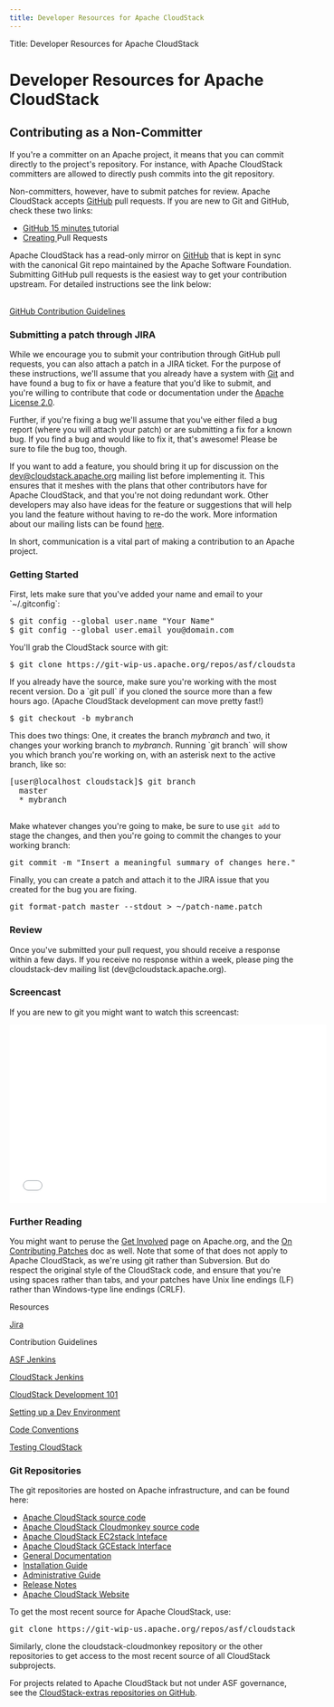 ```yaml
---
title: Developer Resources for Apache CloudStack
---
```


Title: Developer Resources for Apache CloudStack

<div class="row">

<div class="col-lg-12">

<div class="page-header">

<h1 id="indicators">Developer Resources for Apache CloudStack</h1>

</div>

</div>

</div>

<div class="row">

<div class="col-lg-8">

<h2>Contributing as a Non-Committer</h2>

<p>If you're a committer on an Apache project, it means that you can commit directly to the project's repository. For instance, with Apache CloudStack committers are allowed to directly push commits into the git repository.</p>

<p>Non-committers, however, have to submit patches for review. Apache CloudStack accepts <a href="https://github.com">GitHub</a> pull requests. If you are new to Git and GitHub, check these two links:</p>
<p>
<ul>
  <li><a href="https://try.github.io/levels/1/challenges/1">GitHub 15 minutes </a>tutorial</li>
  <li><a href="https://help.github.com/articles/creating-a-pull-request/">Creating </a>Pull Requests</li>
</ul>
</p>

<p>Apache CloudStack has a read-only mirror on <a href="https://github.com/apache/cloudstack">GitHub</a> that is kept in sync with the canonical Git repo maintained by the Apache Software Foundation. Submitting GitHub pull requests is the easiest way to get your contribution upstream. For detailed instructions see the link below:</p>

<br><a href="https://github.com/apache/cloudstack/blob/master/CONTRIBUTING.md">GitHub Contribution Guidelines</a></br>

<h3>Submitting a patch through JIRA</h3>

<p>While we encourage you to submit your contribution through GitHub pull requests, you can also attach a patch in a JIRA ticket. For the purpose of these instructions, we'll assume that you already have a system with <a href="http://git-scm.com/">Git</a> and have found a bug to fix or have a feature that you'd like to submit, and you're willing to contribute that code or documentation under the <a href="http://www.apache.org/licenses/LICENSE-2.0.html">Apache License 2.0</a>.</p>

<p>Further, if you're fixing a bug we'll assume that you've either filed a bug report (where you will attach your patch) or are submitting a fix for a known bug. If you find a bug and would like to fix it, that's awesome! Please be sure to file the bug too, though.</p>

<p>If you want to add a feature, you should bring it up for discussion on the <a href="mailto:dev@cloudstack.apache.org">dev@cloudstack.apache.org</a> mailing list before implementing it. This ensures that it meshes with the plans that other contributors have for Apache CloudStack, and that you're not doing redundant work. Other developers may also have ideas for the feature or suggestions that will help you land the feature without having to re-do the work. More information about our mailing lists can be found <a href="/mailing-lists.html">here</a>.</p>

<p>In short, communication is a vital part of making a contribution to an Apache project.</p>

<h3> Getting Started </h3>

<p>First, lets make sure that you've added your name and email to your `~/.gitconfig`:</p>

<pre>
$ git config --global user.name "Your Name"
$ git config --global user.email you@domain.com
</pre>

<p>You'll grab the CloudStack source with git:</p>

<pre>
$ git clone https://git-wip-us.apache.org/repos/asf/cloudstack.git
</pre>

<p>If you already have the source, make sure you're working with the most recent version. Do a `git pull` if you cloned the source more than a few hours ago. (Apache CloudStack development can move pretty fast!)</p>

<pre>
$ git checkout -b mybranch
</pre>

<p>This does two things: One, it creates the branch <em>mybranch</em> and two, it changes your working branch to <em>mybranch</em>. Running `git branch` will show you which branch you're working on, with an asterisk next to the active branch, like so:</p>

<pre>
[user@localhost cloudstack]$ git branch
  master
  * mybranch
  </pre>

<p>Make whatever changes you're going to make, be sure to use <code>git add</code> to stage the changes, and then you're going to commit the changes to your working branch:</p>

<pre>git commit -m "Insert a meaningful summary of changes here."</pre>

<p>Finally, you can create a patch and attach it to the JIRA issue that you created for the bug you are fixing.</p>

<pre>git format-patch master --stdout > ~/patch-name.patch</pre>

<h3>Review</h3>

<p>Once you've submitted your pull request, you should receive a response within a few days. If you receive no response within a week, please ping the cloudstack-dev mailing list (dev@cloudstack.apache.org).</p>

<h3>Screencast</h3>

<p>If you are new to git you might want to watch this screencast:</p>

<iframe width="560" height="315" src="//www.youtube.com/embed/3c5JIW4onGk?list=PLb899uhkHRoZCRE00h_9CRgUSiHEgFDbC" frameborder="0" allowfullscreen></iframe>

<h3>Further Reading</h3>

<p>You might want to peruse the <a href="http://www.apache.org/foundation/getinvolved.html">Get Involved</a> page on Apache.org, and the <a href="http://commons.apache.org/patches.html">On Contributing Patches</a> doc as well. Note that some of that does not apply to Apache CloudStack, as we're using git rather than Subversion. But do respect the original style of the CloudStack code, and ensure that you're using spaces rather than tabs, and your patches have Unix line endings (LF) rather than Windows-type line endings (CRLF).</p>

</div>

<div class="col-lg-4">


<div class="list-group">

<div class="list-group-item active">Resources</div>

<a href="https://issues.apache.org/jira/browse/CLOUDSTACK" class="list-group-item">Jira</a>

<a hread="https://github.com/apache/cloudstack/blob/master/CONTRIBUTING.md" class="list-group-item">Contribution Guidelines</a>

<a href="https://builds.apache.org/view/A-D/view/Cloudstack/" class="list-group-item">ASF Jenkins</a>

<a href="http://jenkins.buildacloud.org/" class="list-group-item">CloudStack Jenkins</a>

<a href="https://cwiki.apache.org/confluence/display/CLOUDSTACK/Development+101" class="list-group-item">CloudStack Development 101</a>

<a href="https://cwiki.apache.org/confluence/display/CLOUDSTACK/Setting+up+CloudStack+Development+Environment" class="list-group-item">Setting up a Dev Environment</a>

<a href="https://cwiki.apache.org/confluence/display/CLOUDSTACK/Coding+conventions" class="list-group-item">Code Conventions</a>

<a href="https://cwiki.apache.org/confluence/display/CLOUDSTACK/Testing" class="list-group-item">Testing CloudStack</a>

</div>



<div class="panel panel-success">

<div class="panel-heading">
                
<h3 class="panel-title">Git Repositories</h3>
              
</div>
              
<div class="panel-body">
                
<p>The git repositories are hosted on Apache infrastructure, and can be found here:</p>

<ul>
<li><a href="https://git-wip-us.apache.org/repos/asf/cloudstack.git">Apache CloudStack source code</a></li>
<li><a href="https://git-wip-us.apache.org/repos/asf/cloudstack-cloudmonkey.git">Apache CloudStack Cloudmonkey source code</a></li>
<li><a href="https://github.com/apache/cloudstack-ec2stack">Apache CloudStack EC2stack Inteface</a></li>
<li><a href="https://github.com/apache/cloudstack-gcestack">Apache CloudStack GCEstack Interface</a></li>
<li><a href="https://github.com/apache/cloudstack-docs">General Documentation</a></li>
<li><a href="https://github.com/apache/cloudstack-docs-install">Installation Guide</a></li>
<li><a href="://github.com/apache/cloudstack-docs-admin">Administrative Guide</a></li>
<li><a href="://github.com/apache/cloudstack-docs-rn">Release Notes</a></li>
<li><a href="://github.com/apache/cloudstack-www">Apache CloudStack Website</a></li>
</ul>

<p>To get the most recent source for Apache CloudStack, use:</p>

<pre>
git clone https://git-wip-us.apache.org/repos/asf/cloudstack.git
</pre>

<p>Similarly, clone the cloudstack-cloudmonkey repository or the other repositories to get access to the most recent source of all CloudStack subprojects.</p>

<p>For projects related to Apache CloudStack but not under ASF governance, see the <a href="https://github.com/cloudstack-extras">CloudStack-extras repositories on GitHub</a>.</p>
              
</div>
            
</div>


</div>

</div>

